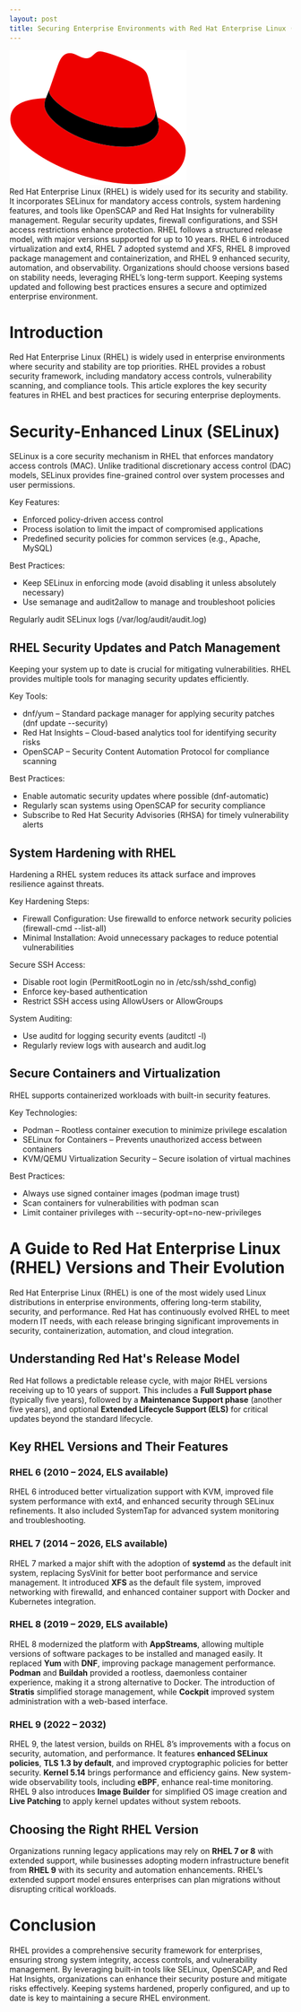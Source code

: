 ```yaml
---
layout: post
title: Securing Enterprise Environments with Red Hat Enterprise Linux (RHEL)
---
```

<div class="row">
    <div class="col-sm-2">
        <img src="/images/linux-red-hat.png" alt="Linux Red Hat logo"/>
    </div>
    <div class="col-sm-10">
        Red Hat Enterprise Linux (RHEL) is widely used for its security and stability.
        It incorporates SELinux for mandatory access controls, system hardening features, and tools like OpenSCAP and Red Hat Insights for vulnerability management.
        Regular security updates, firewall configurations, and SSH access restrictions enhance protection.
        RHEL follows a structured release model, with major versions supported for up to 10 years.
        RHEL 6 introduced virtualization and ext4, RHEL 7 adopted systemd and XFS, RHEL 8 improved package management and containerization,
        and RHEL 9 enhanced security, automation, and observability.
        Organizations should choose versions based on stability needs, leveraging RHEL’s long-term support.
        Keeping systems updated and following best practices ensures a secure and optimized enterprise environment.
    </div>
</div>

<meta property="og:title" content="Red Hat Enterprise Linux: Security Enhancements in 2024">
<meta property="og:type" content="article">
<meta property="og:url" content="https://blog.released.info/2024/01/01/redhat-security.html">
<meta property="og:image" content="https://blog.released.info/images/linux-red-hat.png">
<meta property="og:description" content="An in-depth look at the latest security features and updates in Red Hat Enterprise Linux for 2024, focusing on system integrity, data protection, and compliance.">
<meta property="og:site_name" content="Released.info Blog">
<meta property="article:published_time" content="2024-01-01">
<meta property="article:author" content="Released.info Blog Team">


# Introduction

Red Hat Enterprise Linux (RHEL) is widely used in enterprise environments where security and stability are top priorities. RHEL provides a robust security framework, including mandatory access controls, vulnerability scanning, and compliance tools. This article explores the key security features in RHEL and best practices for securing enterprise deployments.

# Security-Enhanced Linux (SELinux)

SELinux is a core security mechanism in RHEL that enforces mandatory access controls (MAC). Unlike traditional discretionary access control (DAC) models, SELinux provides fine-grained control over system processes and user permissions.

Key Features:

* Enforced policy-driven access control
* Process isolation to limit the impact of compromised applications
* Predefined security policies for common services (e.g., Apache, MySQL)

Best Practices:

* Keep SELinux in enforcing mode (avoid disabling it unless absolutely necessary)
* Use semanage and audit2allow to manage and troubleshoot policies

Regularly audit SELinux logs (/var/log/audit/audit.log)

## RHEL Security Updates and Patch Management

Keeping your system up to date is crucial for mitigating vulnerabilities. RHEL provides multiple tools for managing security updates efficiently.

Key Tools:

* dnf/yum – Standard package manager for applying security patches (dnf update --security)
* Red Hat Insights – Cloud-based analytics tool for identifying security risks
* OpenSCAP – Security Content Automation Protocol for compliance scanning

Best Practices:

* Enable automatic security updates where possible (dnf-automatic)
* Regularly scan systems using OpenSCAP for security compliance
* Subscribe to Red Hat Security Advisories (RHSA) for timely vulnerability alerts

## System Hardening with RHEL

Hardening a RHEL system reduces its attack surface and improves resilience against threats.

Key Hardening Steps:

* Firewall Configuration: Use firewalld to enforce network security policies (firewall-cmd --list-all)
* Minimal Installation: Avoid unnecessary packages to reduce potential vulnerabilities

Secure SSH Access:

* Disable root login (PermitRootLogin no in /etc/ssh/sshd_config)
* Enforce key-based authentication
* Restrict SSH access using AllowUsers or AllowGroups

System Auditing:

* Use auditd for logging security events (auditctl -l)
* Regularly review logs with ausearch and audit.log

## Secure Containers and Virtualization

RHEL supports containerized workloads with built-in security features.

Key Technologies:

* Podman – Rootless container execution to minimize privilege escalation
* SELinux for Containers – Prevents unauthorized access between containers
* KVM/QEMU Virtualization Security – Secure isolation of virtual machines

Best Practices:

* Always use signed container images (podman image trust)
* Scan containers for vulnerabilities with podman scan
* Limit container privileges with --security-opt=no-new-privileges

# A Guide to Red Hat Enterprise Linux (RHEL) Versions and Their Evolution

Red Hat Enterprise Linux (RHEL) is one of the most widely used Linux distributions in enterprise environments, offering long-term stability, security, and performance. Red Hat has continuously evolved RHEL to meet modern IT needs, with each release bringing significant improvements in security, containerization, automation, and cloud integration.

## Understanding Red Hat's Release Model

Red Hat follows a predictable release cycle, with major RHEL versions receiving up to 10 years of support. This includes a **Full Support phase** (typically five years), followed by a **Maintenance Support phase** (another five years), and optional **Extended Lifecycle Support (ELS)** for critical updates beyond the standard lifecycle.

## Key RHEL Versions and Their Features

### RHEL 6 (2010 – 2024, ELS available)
RHEL 6 introduced better virtualization support with KVM, improved file system performance with ext4, and enhanced security through SELinux refinements. It also included SystemTap for advanced system monitoring and troubleshooting.

### RHEL 7 (2014 – 2026, ELS available)
RHEL 7 marked a major shift with the adoption of **systemd** as the default init system, replacing SysVinit for better boot performance and service management. It introduced **XFS** as the default file system, improved networking with firewalld, and enhanced container support with Docker and Kubernetes integration.

### RHEL 8 (2019 – 2029, ELS available)
RHEL 8 modernized the platform with **AppStreams**, allowing multiple versions of software packages to be installed and managed easily. It replaced **Yum** with **DNF**, improving package management performance. **Podman** and **Buildah** provided a rootless, daemonless container experience, making it a strong alternative to Docker. The introduction of **Stratis** simplified storage management, while **Cockpit** improved system administration with a web-based interface.

### RHEL 9 (2022 – 2032)
RHEL 9, the latest version, builds on RHEL 8’s improvements with a focus on security, automation, and performance. It features **enhanced SELinux policies**, **TLS 1.3 by default**, and improved cryptographic policies for better security. **Kernel 5.14** brings performance and efficiency gains. New system-wide observability tools, including **eBPF**, enhance real-time monitoring. RHEL 9 also introduces **Image Builder** for simplified OS image creation and **Live Patching** to apply kernel updates without system reboots.

## Choosing the Right RHEL Version

Organizations running legacy applications may rely on **RHEL 7 or 8** with extended support, while businesses adopting modern infrastructure benefit from **RHEL 9** with its security and automation enhancements. RHEL’s extended support model ensures enterprises can plan migrations without disrupting critical workloads.

# Conclusion

RHEL provides a comprehensive security framework for enterprises, ensuring strong system integrity, access controls, and vulnerability management. By leveraging built-in tools like SELinux, OpenSCAP, and Red Hat Insights, organizations can enhance their security posture and mitigate risks effectively. Keeping systems hardened, properly configured, and up to date is key to maintaining a secure RHEL environment.
